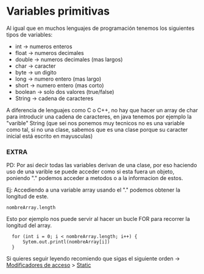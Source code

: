 # Variables primitivas
Al igual que en muchos lenguajes de programación tenemos los siguientes tipos de variables:

+ int -> numeros enteros
+ float -> numeros decimales
+ double -> numeros decimales (mas largos)
+ char -> caracter
+ byte -> un digito
+ long -> numero entero (mas largo)
+ short -> numero entero (mas corto)
+ boolean -> solo dos valores (true/false)
+ String -> cadena de caracteres

A diferencia de lenguajes como C o C++, no hay que hacer un array de char para introducir una cadena de caracteres, en java tenemos por ejemplo la "varible" String (que sei nos ponemos muy tecnicos no es una variable como tal, si no una clase, sabemos que es una clase porque su caracter inicial está escrito en mayusculas)

### EXTRA
PD: Por asi decir todas las variables derivan de una clase, por eso haciendo uso de una varible se puede acceder como si esta fuera un objeto, poniendo "." podemos acceder a metodos o a la informacion de estos.

Ej:
Accediendo a una variable array usando el "." podemos obtener la longitud de este.
```  
nombreArray.length
```

Esto por ejemplo nos puede servir al hacer un bucle FOR para recorrer la longitud del array.
```
  for (int i = 0; i < nombreArray.length; i++) {
	  Sytem.out.printl(nombreArray[i])		
  }
```
Si quieres seguir leyendo recomiendo que sigas el siguiente orden -> [Modificadores de acceso]([./Modificadores%20de%20acceso) > [Static](./Static)
